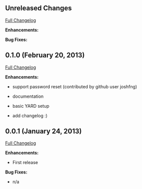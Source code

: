 ## Unreleased Changes

[Full Changelog](https://github.com/rmoriz/digital_ocean/compare/v0.1.0...master)

**Enhancements:**


**Bug Fixes:**


## 0.1.0 (February 20, 2013)

[Full Changelog](https://github.com/rmoriz/digital_ocean/compare/v0.0.1...v0.1.0)


**Enhancements:**

* support password reset (contributed by github user joshfng)

* documentation

* basic YARD setup

* add changelog :)


## 0.0.1 (January 24, 2013)

[Full Changelog](https://github.com/rmoriz/digital_ocean/compare/3afd6a3c00cf447bc890703d9221fbed9662856e...v0.0.1)


**Enhancements:**

* First release


**Bug Fixes:**

* n/a

